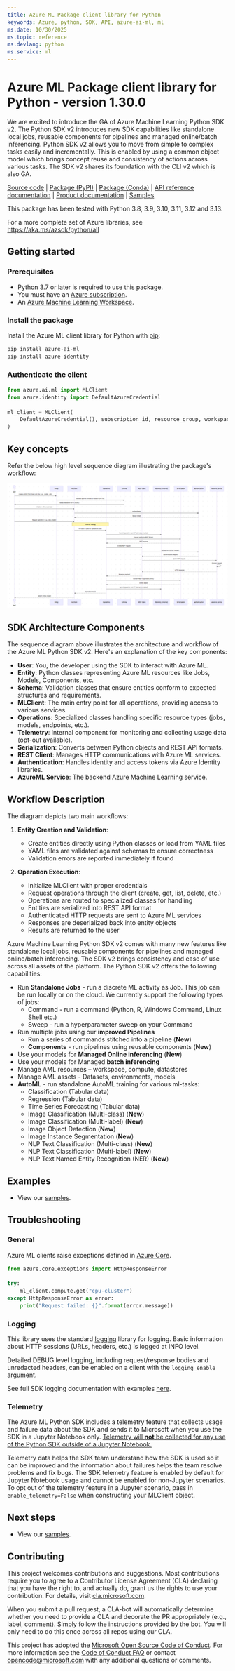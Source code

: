 ```yaml
---
title: Azure ML Package client library for Python
keywords: Azure, python, SDK, API, azure-ai-ml, ml
ms.date: 10/30/2025
ms.topic: reference
ms.devlang: python
ms.service: ml
---
```

# Azure ML Package client library for Python - version 1.30.0 


We are excited to introduce the GA of Azure Machine Learning Python SDK v2. The Python SDK v2 introduces new SDK capabilities like standalone local jobs, reusable components for pipelines and managed online/batch inferencing. Python SDK v2 allows you to move from simple to complex tasks easily and incrementally. This is enabled by using a common object model which brings concept reuse and consistency of actions across various tasks. The SDK v2 shares its foundation with the CLI v2 which is also GA.

[Source code][source_code]
| [Package (PyPI)][ml_pypi]
| [Package (Conda)][ml_conda]
| [API reference documentation][ml_ref_docs]
| [Product documentation][product_documentation]
| [Samples][ml_samples]


This package has been tested with Python 3.8, 3.9, 3.10, 3.11, 3.12 and 3.13.

For a more complete set of Azure libraries, see https://aka.ms/azsdk/python/all

## Getting started

### Prerequisites

- Python 3.7 or later is required to use this package.
- You must have an [Azure subscription][azure_subscription].
- An [Azure Machine Learning Workspace][workspace].

### Install the package

Install the Azure ML client library for Python with [pip][pip_link]:

```bash
pip install azure-ai-ml
pip install azure-identity
```

### Authenticate the client

```python
from azure.ai.ml import MLClient
from azure.identity import DefaultAzureCredential

ml_client = MLClient(
    DefaultAzureCredential(), subscription_id, resource_group, workspace
)
```

## Key concepts

Refer the below high level sequence diagram illustrating the package's workflow:

![azure-ai-ml sequence diagram](https://github.com/Azure/azure-sdk-for-python/blob/azure-ai-ml_1.30.0/sdk/ml/azure-ai-ml/azure_ai_ml_seq_diagram.png?raw=true)

## SDK Architecture Components

The sequence diagram above illustrates the architecture and workflow of the Azure ML Python SDK v2. Here's an explanation of the key components:

- **User**: You, the developer using the SDK to interact with Azure ML.
- **Entity**: Python classes representing Azure ML resources like Jobs, Models, Components, etc.
- **Schema**: Validation classes that ensure entities conform to expected structures and requirements.
- **MLClient**: The main entry point for all operations, providing access to various services.
- **Operations**: Specialized classes handling specific resource types (jobs, models, endpoints, etc.).
- **Telemetry**: Internal component for monitoring and collecting usage data (opt-out available).
- **Serialization**: Converts between Python objects and REST API formats.
- **REST Client**: Manages HTTP communications with Azure ML services.
- **Authentication**: Handles identity and access tokens via Azure Identity libraries.
- **AzureML Service**: The backend Azure Machine Learning service.

## Workflow Description

The diagram depicts two main workflows:

1. **Entity Creation and Validation**:
   - Create entities directly using Python classes or load from YAML files
   - YAML files are validated against schemas to ensure correctness
   - Validation errors are reported immediately if found

2. **Operation Execution**:
   - Initialize MLClient with proper credentials
   - Request operations through the client (create, get, list, delete, etc.)
   - Operations are routed to specialized classes for handling
   - Entities are serialized into REST API format
   - Authenticated HTTP requests are sent to Azure ML services
   - Responses are deserialized back into entity objects
   - Results are returned to the user

Azure Machine Learning Python SDK v2 comes with many new features like standalone local jobs, reusable components for pipelines and managed online/batch inferencing. The SDK v2 brings consistency and ease of use across all assets of the platform. The Python SDK v2 offers the following capabilities:
* Run **Standalone Jobs** - run a discrete ML activity as Job. This job can be run locally or on the cloud. We currently support the following types of jobs:
  * Command - run a command (Python, R, Windows Command, Linux Shell etc.)
  * Sweep - run a hyperparameter sweep on your Command
* Run multiple jobs using our **improved Pipelines**
  * Run a series of commands stitched into a pipeline (**New**)
  * **Components** - run pipelines using reusable components (**New**)
* Use your models for **Managed Online inferencing** (**New**)
* Use your models for Managed **batch inferencing**
* Manage AML resources – workspace, compute, datastores
* Manage AML assets - Datasets, environments, models
* **AutoML** - run standalone AutoML training for various ml-tasks:
  - Classification (Tabular data)
  - Regression (Tabular data)
  - Time Series Forecasting (Tabular data)
  - Image Classification (Multi-class) (**New**)
  - Image Classification (Multi-label) (**New**)
  - Image Object Detection (**New**)
  - Image Instance Segmentation (**New**)
  - NLP Text Classification (Multi-class) (**New**)
  - NLP Text Classification (Multi-label) (**New**)
  - NLP Text Named Entity Recognition (NER) (**New**)

## Examples

- View our [samples][ml_samples].

## Troubleshooting

### General

Azure ML clients raise exceptions defined in [Azure Core][azure_core_readme].

```python
from azure.core.exceptions import HttpResponseError

try:
    ml_client.compute.get("cpu-cluster")
except HttpResponseError as error:
    print("Request failed: {}".format(error.message))
```

### Logging

This library uses the standard
[logging][python_logging] library for logging.
Basic information about HTTP sessions (URLs, headers, etc.) is logged at INFO
level.

Detailed DEBUG level logging, including request/response bodies and unredacted
headers, can be enabled on a client with the `logging_enable` argument.

See full SDK logging documentation with examples [here][sdk_logging_docs].

### Telemetry

The Azure ML Python SDK includes a telemetry feature that collects usage and failure data about the SDK and sends it to Microsoft when you use the SDK in a Jupyter Notebook only.
<u>Telemetry will **not** be collected for any use of the Python SDK outside of a Jupyter Notebook.</u>

Telemetry data helps the SDK team understand how the SDK is used so it can be improved and the information about failures helps the team resolve problems and fix bugs.
The SDK telemetry feature is enabled by default for Jupyter Notebook usage and cannot be enabled for non-Jupyter scenarios. To opt out of the telemetry feature in a Jupyter scenario, pass in `enable_telemetry=False` when constructing your MLClient object.

## Next steps

- View our [samples][ml_samples].

## Contributing

This project welcomes contributions and suggestions. Most contributions require you to agree to a Contributor License Agreement (CLA) declaring that you have the right to, and actually do, grant us the rights to use your contribution. For details, visit [cla.microsoft.com][cla].

When you submit a pull request, a CLA-bot will automatically determine whether you need to provide a CLA and decorate the PR appropriately (e.g., label, comment). Simply follow the instructions provided by the bot. You will only need to do this once across all repos using our CLA.

This project has adopted the [Microsoft Open Source Code of Conduct][code_of_conduct]. For more information see the [Code of Conduct FAQ][coc_faq] or contact [opencode@microsoft.com][coc_contact] with any additional questions or comments.

<!-- LINKS -->

[source_code]: https://github.com/Azure/azure-sdk-for-python/tree/azure-ai-ml_1.30.0/sdk/ml/azure-ai-ml
[ml_pypi]: https://pypi.org/project/azure-ai-ml/
[ml_conda]: https://anaconda.org/microsoft/azure-ai-ml/
[ml_ref_docs]: https://learn.microsoft.com/python/api/azure-ai-ml/?view=azure-python
[ml_samples]: https://github.com/Azure/azureml-examples/tree/main/sdk/python
[product_documentation]: https://learn.microsoft.com/azure/machine-learning/
[azure_subscription]: https://azure.microsoft.com/free/
[workspace]: https://learn.microsoft.com/azure/machine-learning/concept-workspace
[python_logging]: https://docs.python.org/3/library/logging.html
[sdk_logging_docs]: https://learn.microsoft.com/azure/developer/python/azure-sdk-logging
[azure_core_readme]: https://github.com/Azure/azure-sdk-for-python/blob/azure-ai-ml_1.30.0/sdk/core/azure-core/README.md
[pip_link]: https://pypi.org/project/pip/
[azure_core_ref_docs]: https://aka.ms/azsdk-python-core-policies
[azure_core]: https://github.com/Azure/azure-sdk-for-python/blob/azure-ai-ml_1.30.0/sdk/core/azure-core/README.md
[azure_identity]: https://github.com/Azure/azure-sdk-for-python/tree/azure-ai-ml_1.30.0/sdk/identity/azure-identity
[cla]: https://cla.microsoft.com
[code_of_conduct]: https://opensource.microsoft.com/codeofconduct/
[coc_faq]: https://opensource.microsoft.com/codeofconduct/faq/
[coc_contact]: mailto:opencode@microsoft.com

